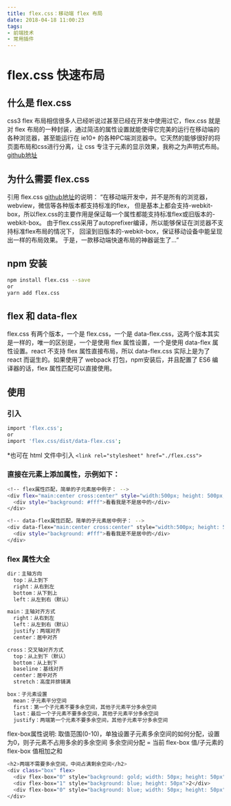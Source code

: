 ```yaml
---
title: flex.css：移动端 flex 布局
date: 2018-04-18 11:00:23
tags:
- 前端技术
- 常用插件
---
```

# flex.css 快速布局

## 什么是 flex.css

css3 flex 布局相信很多人已经听说过甚至已经在开发中使用过它，flex.css 就是对 flex 布局的一种封装，通过简洁的属性设置就能使得它完美的运行在移动端的各种浏览器，甚至能运行在 ie10+ 的各种PC端浏览器中。它天然的能够很好的将页面布局和css进行分离，让 css 专注于元素的显示效果，我称之为声明式布局。
[github地址](https://github.com/lzxb/flex.css)

## 为什么需要 flex.css

引用 flex.css [github地址](https://github.com/lzxb/flex.css)的说明：
“在移动端开发中，并不是所有的浏览器，webview，微信等各种版本都支持标准的flex，
但是基本上都会支持-webkit-box，所以flex.css的主要作用是保证每一个属性都能支持标准flex或旧版本的-webkit-box。
由于flex.css采用了autoprefixer编译，所以能够保证在浏览器不支持标准flex布局的情况下，
回滚到旧版本的-webkit-box，保证移动设备中能呈现出一样的布局效果。
于是，一款移动端快速布局的神器诞生了...”
<!-- more -->

## npm 安装

```bash
npm install flex.css --save
or
yarn add flex.css
```

## flex 和 data-flex

flex.css 有两个版本，一个是 flex.css，一个是 data-flex.css，这两个版本其实是一样的，唯一的区别是，一个是使用 flex 属性设置，一个是使用 data-flex 属性设置。react 不支持 flex 属性直接布局，所以 data-flex.css 实际上是为了 react 而诞生的。如果使用了 webpack 打包，npm安装后，并且配置了 ES6 编译器的话，flex 属性匹配可以直接使用。

## 使用

### 引入

```bash
import 'flex.css';
or
import 'flex.css/dist/data-flex.css';
```

*也可在 html 文件中引入 `<link rel="stylesheet" href="./flex.css">`

### 直接在元素上添加属性，示例如下：

```bash
<!-- flex属性匹配，简单的子元素居中例子： -->
<div flex="main:center cross:center" style="width:500px; height: 500px; background: #108423">
  <div style="background: #fff">看看我是不是居中的</div>
</div>

<!-- data-flex属性匹配，简单的子元素居中例子： -->
<div data-flex="main:center cross:center" style="width:500px; height: 500px; background: #f1d722">
  <div style="background: #fff">看看我是不是居中的</div>
</div>
```

### flex 属性大全

```bash
dir：主轴方向
  top：从上到下
  right：从右到左
  bottom：从下到上
  left：从左到右（默认）

main：主轴对齐方式
  right：从右到左
  left：从左到右（默认）
  justify：两端对齐
  center：居中对齐

cross：交叉轴对齐方式
  top：从上到下（默认）
  bottom：从上到下
  baseline：基线对齐
  center：居中对齐
  stretch：高度并排铺满

box：子元素设置
  mean：子元素平分空间
  first：第一个子元素不要多余空间，其他子元素平分多余空间
  last：最后一个子元素不要多余空间，其他子元素平分多余空间
  justify：两端第一个元素不要多余空间，其他子元素平分多余空间
```

flex-box属性说明:
取值范围(0-10)，单独设置子元素多余空间的如何分配，设置为0，则子元素不占用多余的多余空间
多余空间分配 = 当前 flex-box 值/子元素的 flex-box 值相加之和

```bash
<h2>两端不需要多余空间，中间占满剩余空间</h2>
<div class="box" flex>
  <div flex-box="0" style="background: gold; width: 50px; height: 50px">1</div>
  <div flex-box="1" style="background: blue; height: 50px">2</div>
  <div flex-box="0" style="background: blue; width: 50px; height: 50px">3</div>
</div>
```

